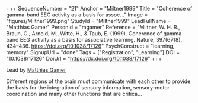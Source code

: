 +++
SequenceNumber = "21"
Anchor = "Miltner1999"
Title = "Coherence of gamma-band EEG activity as a basis for assoc..."
Image = "figures/Miltner1999.png"
StudyId = "Miltner1999"
LeadFullName = "Matthias Gamer"
PersonId = "mgamer"
Reference = "Miltner, W. H. R., Braun, C., Arnold, M., Witte, H., & Taub, E. (1999). Coherence of gamma-band EEG activity as a basis for associative learning. Nature, 397(6718), 434–436. https://doi.org/10.1038/17126"
PsychConstruct = "learning, memory"
SignupUrl = "done"
Tags = ["Registration", "Learning"]
DOI = "10.1038/17126"
DoiUrl = "https://dx.doi.org/10.1038/17126"
+++

Lead by [Matthias Gamer](/people/#mgamer)

Different regions of the brain must communicate with each other to provide the basis for the integration of sensory information, sensory-motor coordination and many other functions that are critica...